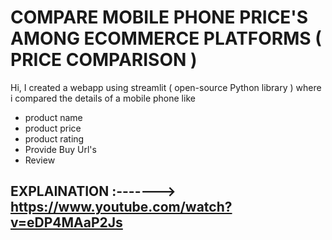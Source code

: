 # COMPARE MOBILE PHONE PRICE'S AMONG ECOMMERCE PLATFORMS ( PRICE COMPARISON )

Hi, I created a webapp using streamlit ( open-source Python library ) where i compared the details of a mobile phone like
* product name
* product price
* product rating
* Provide Buy Url's
* Review

## EXPLAINATION :-------> https://www.youtube.com/watch?v=eDP4MAaP2Js 
 
